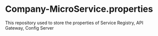 # Company-MicroService.properties
This repository used to store the properties of Service Registry, API Gateway, Config Server
